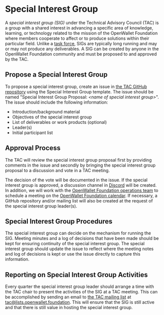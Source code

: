 # Special Interest Group

A _special interest group (SIG)_ under the Technical Advisory Council (TAC) is a group with a shared interest in advancing a specific area of knowledge, learning, or technology related to the mission of the OpenWallet Foundation where members cooperate to affect or to produce solutions within their particular field. Unlike a [task force](./task-force-process.md), SIGs are typically long running and may or may not produce any deliverables. A SIG can be created by anyone in the OpenWallet Foundation community and must be proposed to and approved by the TAC.

## Propose a Special Interest Group
To propose a special interest group, create an issue in [the TAC GitHub repository](https://github.com/openwallet-foundation/tac/issues) using the Special Interest Group template. The issue should be named "Special Interest Group Proposal: _\<name of special interest group\>_". The issue should include the following information:

* Introduction/background material
* Objectives of the special interest group
* List of deliverables or work products (optional)
* Leader(s)
* Initial participant list

## Approval Process
The TAC will review the special interest group proposal first by providing comments in the issue and secondly by bringing the special interest group proposal to a discussion and vote in a TAC meeting.

The decision of the vote will be documented in the issue. If the special interest group is approved, a discussion channel in [Discord](https://discord.gg/openwalletfoundation) will be created. In addition, we will work with the [OpenWallet Foundation operations team](mailto:operations@openwallet.foundation?subject=New%20Special%20Interest%20Group) to schedule a meeting on the [OpenWallet Foundation calendar](https://calendar.google.com/calendar/u/0?cid=Y181MjdhMWRiNjIxZmU3MDczMzg0MjFhOWM0YzdlZjJmNjE2MGI5NzM4MzhjZmRiYjUwZjBkYjMyYWQwZmQyMGViQGdyb3VwLmNhbGVuZGFyLmdvb2dsZS5jb20). If necessary, a GitHub repository and/or mailing list will also be created at the request of the special interest group leader(s).

## Special Interest Group Procedures
The special interest group can decide on the mechanism for running the SIG. Meeting minutes and a log of decisions that have been made should be kept for ensuring continuity of the special interest group. The special interest group should update the issue to reflect where the meeting notes and log of decisions is kept or use the issue directly to capture this information.

## Reporting on Special Interest Group Activities
Every quarter the special interest group leader should arrange a time with the TAC chair to present the activities of the SIG at a TAC meeting. This can be accomplished by sending an email to [the TAC mailing list](https://lists.openwallet.foundation/g/tac) at  [tac@lists.openwallet.foundation](mailto:tac@lists.openwallet.foundation). This will ensure that the SIG is still active and that there is still value in hosting the special interest group.